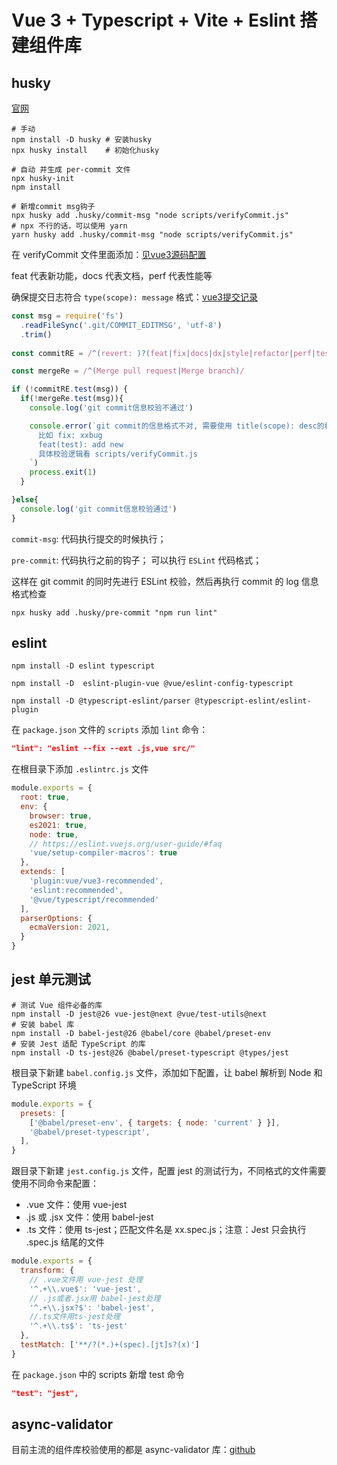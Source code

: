 # Vue 3 + Typescript + Vite + Eslint 搭建组件库


## husky

[官网](https://typicode.github.io/husky/#/?id=features)

```shell
# 手动
npm install -D husky # 安装husky
npx husky install    # 初始化husky

# 自动 并生成 per-commit 文件
npx husky-init
npm install

# 新增commit msg钩子
npx husky add .husky/commit-msg "node scripts/verifyCommit.js" 
# npx 不行的话，可以使用 yarn
yarn husky add .husky/commit-msg "node scripts/verifyCommit.js" 
```

在 verifyCommit 文件里面添加：[见vue3源码配置](https://github.com/vuejs/vue-next/blob/master/scripts/verifyCommit.js)

feat 代表新功能，docs 代表文档，perf 代表性能等

确保提交日志符合 `type(scope): message` 格式：[vue3提交记录](https://github.com/vuejs/vue-next/commits/master)

```js
const msg = require('fs')
  .readFileSync('.git/COMMIT_EDITMSG', 'utf-8')
  .trim()
  
const commitRE = /^(revert: )?(feat|fix|docs|dx|style|refactor|perf|test|workflow|build|ci|chore|types|wip|release)(\(.+\))?: .{1,50}/

const mergeRe = /^(Merge pull request|Merge branch)/

if (!commitRE.test(msg)) {
  if(!mergeRe.test(msg)){
    console.log('git commit信息校验不通过')

    console.error(`git commit的信息格式不对, 需要使用 title(scope): desc的格式
      比如 fix: xxbug
      feat(test): add new 
      具体校验逻辑看 scripts/verifyCommit.js
    `)
    process.exit(1)
  }

}else{
  console.log('git commit信息校验通过')
}
```

`commit-msg`: 代码执行提交的时候执行；

`pre-commit`: 代码执行之前的钩子； 可以执行 `ESLint` 代码格式；

这样在 git commit 的同时先进行 ESLint 校验，然后再执行 commit 的 log 信息格式检查

```shell
npx husky add .husky/pre-commit "npm run lint"
```

## eslint

```shell
npm install -D eslint typescript

npm install -D  eslint-plugin-vue @vue/eslint-config-typescript

npm install -D @typescript-eslint/parser @typescript-eslint/eslint-plugin
```

在 `package.json` 文件的 `scripts` 添加 `lint` 命令：
```json
"lint": "eslint --fix --ext .js,vue src/"
```

在根目录下添加 `.eslintrc.js` 文件
```js
module.exports = {
  root: true,
  env: {
    browser: true,
    es2021: true,
    node: true,
    // https://eslint.vuejs.org/user-guide/#faq
    'vue/setup-compiler-macros': true
  },
  extends: [
    'plugin:vue/vue3-recommended',
    'eslint:recommended',
    '@vue/typescript/recommended'
  ],
  parserOptions: {
    ecmaVersion: 2021,
  }
}
```

## jest 单元测试

```shell
# 测试 Vue 组件必备的库 
npm install -D jest@26 vue-jest@next @vue/test-utils@next 
# 安装 babel 库
npm install -D babel-jest@26 @babel/core @babel/preset-env 
# 安装 Jest 适配 TypeScript 的库
npm install -D ts-jest@26 @babel/preset-typescript @types/jest
```

根目录下新建 `babel.config.js` 文件，添加如下配置，让 babel 解析到 Node 和 TypeScript 环境

```js
module.exports = {
  presets: [
    ['@babel/preset-env', { targets: { node: 'current' } }],
    '@babel/preset-typescript',
  ],
}
```

跟目录下新建 `jest.config.js` 文件，配置 jest 的测试行为，不同格式的文件需要使用不同命令来配置：

- .vue 文件：使用 vue-jest
- .js 或 .jsx 文件：使用 babel-jest
- .ts 文件：使用 ts-jest；匹配文件名是 xx.spec.js；注意：Jest 只会执行 .spec.js 结尾的文件

```js
module.exports = {
  transform: {
    // .vue文件用 vue-jest 处理
    '^.+\\.vue$': 'vue-jest',
    // .js或者.jsx用 babel-jest处理
    '^.+\\.jsx?$': 'babel-jest', 
    //.ts文件用ts-jest处理
    '^.+\\.ts$': 'ts-jest'
  },
  testMatch: ['**/?(*.)+(spec).[jt]s?(x)']
}
```

在 `package.json` 中的 scripts 新增 test 命令

```json
"test": "jest",
```

## async-validator

目前主流的组件库校验使用的都是 async-validator 库：[github](https://github.com/yiminghe/async-validator)